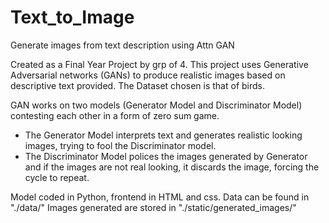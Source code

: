 # Text_to_Image
Generate images from text description using Attn GAN

Created as a Final Year Project by grp of 4. This project uses Generative Adversarial networks (GANs) to produce realistic images based on descriptive text provided.
The Dataset chosen is that of birds.

GAN works on two models (Generator Model and Discriminator Model) contesting each other in a form of zero sum game. 
- The Generator Model interprets text and generates realistic looking images, trying to fool the Discriminator model.
- The Discriminator Model polices the images generated by Generator and if the images are not real looking, it discards the image, forcing the cycle to repeat.

Model coded in Python, frontend in HTML and css.
Data can be found in "./data/"
Images generated are stored in "./static/generated_images/"
